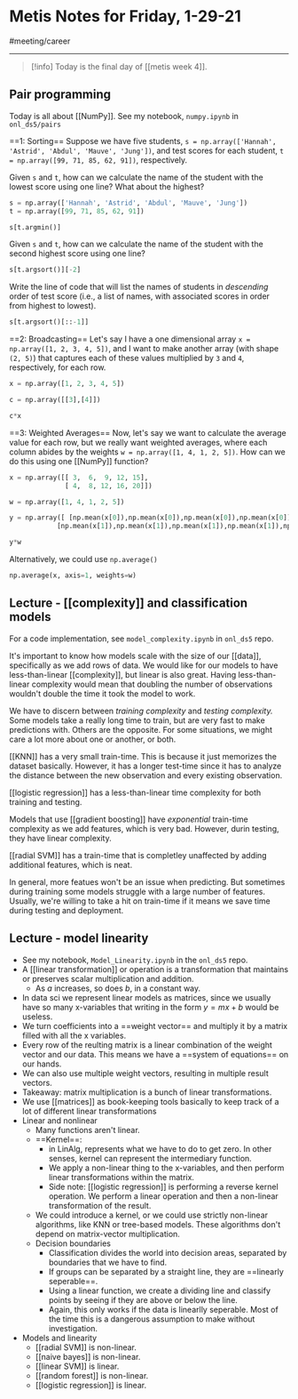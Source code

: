 # Metis Notes for Friday, 1-29-21
#meeting/career

---
> [!info]
> Today is the final day of [[metis week 4]].

## Pair programming
Today is all about [[NumPy]]. See my notebook, `numpy.ipynb` in `onl_ds5/pairs`

==1: Sorting==
Suppose we have five students, 
`s = np.array(['Hannah', 'Astrid', 'Abdul', 'Mauve', 'Jung'])`, and test scores for each student, `t = np.array([99, 71, 85, 62, 91])`, respectively.

Given `s` and `t`, how can we calculate the name of the student with the lowest score using one line? What about the highest?
```python
s = np.array(['Hannah', 'Astrid', 'Abdul', 'Mauve', 'Jung'])
t = np.array([99, 71, 85, 62, 91])

s[t.argmin()]
```

Given `s` and `t`, how can we calculate the name of the student with the second highest score using one line?
```python
s[t.argsort()][-2]
```

Write the line of code that will list the names of students in _descending_ order of test score (i.e., a list of names, with associated scores in order from highest to lowest).
```python
s[t.argsort()[::-1]]
```

==2: Broadcasting==
Let's say I have a one dimensional array `x = np.array([1, 2, 3, 4, 5])`, and I want to make another array (with shape `(2, 5)`) that captures each of these values multiplied by `3` and `4`, respectively, for each row.
```python
x = np.array([1, 2, 3, 4, 5])

c = np.array([[3],[4]])

c*x
```

==3: Weighted Averages==
Now, let's say we want to calculate the average value for each row, but we really want weighted averages, where each column abides by the weights `w = np.array([1, 4, 1, 2, 5])`. How can we do this using one [[NumPy]] function?
```python
x = np.array([[ 3,  6,  9, 12, 15],
              [ 4,  8, 12, 16, 20]])

w = np.array([1, 4, 1, 2, 5])

y = np.array([ [np.mean(x[0]),np.mean(x[0]),np.mean(x[0]),np.mean(x[0]),np.mean(x[0])],
			[np.mean(x[1]),np.mean(x[1]),np.mean(x[1]),np.mean(x[1]),np.mean(x[1])] ])

y*w
```

Alternatively, we could use `np.average()`
```python
np.average(x, axis=1, weights=w)
```

## Lecture - [[complexity]] and classification models
For a code implementation, see  `model_complexity.ipynb` in `onl_ds5` repo.

It's important to know how models scale with the size of our [[data]], specifically as we add rows of data. We would like for our models to have less-than-linear [[complexity]], but linear is also great. Having less-than-linear complexity would mean that doubling the number of observations wouldn't double the time it took the model to work. 

We have to discern between *training complexity* and *testing complexity.* Some models take a really long time to train, but are very fast to make predictions with. Others are the opposite. For some situations, we might care a lot more about one or another, or both.

[[KNN]] has a very small train-time. This is because it just memorizes the dataset basically. However, it has a longer test-time since it has to analyze the distance between the new observation and every existing observation.

[[logistic regression]] has a less-than-linear time complexity for both training and testing.

Models that use [[gradient boosting]] have *exponential* train-time complexity as we add features, which is very bad. However, durin testing, they have linear complexity. 

[[radial SVM]] has a train-time that is completley unaffected by adding additional features, which is neat.

In general, more featues won't be an issue when predicting. But sometimes during training some models struggle with a large number of features. Usually, we're willing to take a hit on train-time if it means we save time during testing and deployment.

## Lecture - model linearity
- See my notebook, `Model_Linearity.ipynb` in the `onl_ds5` repo.
- A [[linear transformation]] or operation is a transformation that maintains or preserves scalar multiplication and addition.
	- As *a* increases, so does *b*, in a constant way. 
- In data sci we represent linear models as matrices, since we usually have so many x-variables that writing in the form $y=mx+b$ would be useless. 
- We turn coefficients into a ==weight vector== and multiply it by a matrix filled with all the x variables. 
- Every row of the reulting matrix is a linear combination of the weight vector and our data. This means we have a ==system of equations== on our hands.
- We can also use multiple weight vectors, resulting in multiple result vectors. 
- Takeaway: matrix multiplication is a bunch of linear transformations. 
- We use [[matrices]] as book-keeping tools basically to keep track of a lot of different linear transformations
- Linear and nonlinear
	- Many functions aren't linear. 
	- ==Kernel==:
		-  in LinAlg, represents what we have to do to get zero. In other senses, kernel can represent the intermediary function. 
		- We apply a non-linear thing to the x-variables, and then perform linear transformations within the matrix. 
		- Side note: [[logistic regression]] is performing a reverse kernel operation. We perform a linear operation and then a non-linear transformation of the result. 
	- We could introduce a kernel, or we could use strictly non-linear algorithms, like KNN or tree-based models. These algorithms don't depend on matrix-vector multiplication. 
	- Decision boundaries
		- Classification divides the world into decision areas, separated by boundaries that we have to find. 
		- If groups can be separated by a straight line, they are ==linearly seperable==. 
		- Using a linear function, we create a dividing line and classify points by seeing if they are above or below the line. 
		- Again, this only works if the data is linearlly seperable. Most of the time this is a dangerous assumption to make without investigation. 
- Models and linearity
	- [[radial SVM]] is non-linear.
	- [[naive bayes]] is non-linear. 
	- [[linear SVM]] is linear.
	- [[random forest]] is non-linear.
	- [[logistic regression]] is linear. 